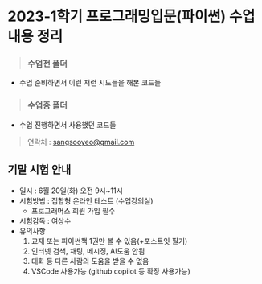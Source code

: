 # 2023-1학기 프로그래밍입문(파이썬) 수업 내용 정리

> ### 수업전 폴더
* 수업 준비하면서 이런 저런 시도들을 해본 코드들

> ### 수업중 폴더
* 수업 진행하면서 사용했던 코드들

> 연락처 : sangsooyeo@gmail.com

## 기말 시험 안내

* 일시 : 6월 20일(화) 오전 9시~11시
* 시험방법 : 집합형 온라인 테스트 (수업강의실)
   * 프로그래머스 회원 가입 필수
* 시험감독 : 여상수
* 유의사항
   1. 교재 또는 파이썬책 1권만 볼 수 있음(+포스트잇 필기)
   1. 인터넷 검색, 채팅, 메시징, AI도움 안됨
   1. 대화 등 다른 사람의 도움을 받을 수 없음
   1. VSCode 사용가능 (github copilot 등 확장 사용가능)